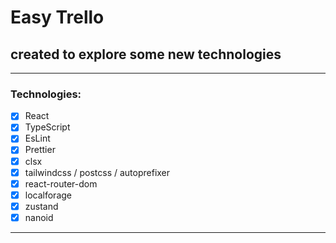# Easy Trello

## created to explore some new technologies

---
### Technologies:
- [x] React
- [x] TypeScript
- [x] EsLint
- [x] Prettier
- [x] clsx
- [x] tailwindcss / postcss / autoprefixer
- [x] react-router-dom
- [x] localforage
- [x] zustand
- [x] nanoid
---

